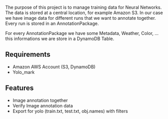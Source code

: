 The purpose of this project is to manage training data for Neural Networks. The data is stored at a central location, for example Amazon S3.
In our case we have image data for different runs that we want to annotate together. Every run is stored in an AnnotationPackage.

For every AnnotationPackage we have some Metadata, Weather, Color, ... this informations we are store in a DynamoDB Table.

## Requirements

 - Amazon AWS Account (S3, DynamoDB)
 - Yolo_mark
 
## Features

 - Image annotation together
 - Verify Image annotation data
 - Export for yolo (train.txt, test.txt, obj.names) with filters